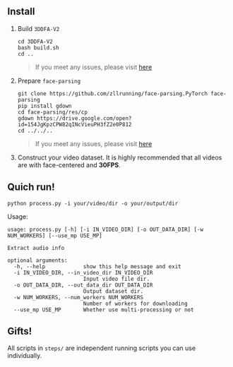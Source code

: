 ## Install

1. Build `3DDFA-V2`
    ```shell
    cd 3DDFA-V2
    bash build.sh
    cd ..
    ```
    > If you meet any issues, please visit [here](https://github.com/cleardusk/3DDFA_V2)

2. Prepare `face-parsing`
    ```shell
    git clone https://github.com/zllrunning/face-parsing.PyTorch face-parsing
    pip install gdown
    cd face-parsing/res/cp
    gdown https://drive.google.com/open?id=154JgKpzCPW82qINcVieuPH3fZ2e0P812
    cd ../../..
    ```
    > If you meet any issues, please visit [here](https://github.com/zllrunning/face-parsing.PyTorch/issues)
3. Construct your video dataset. It is highly recommended that all videos are with face-centered and **30FPS**.


## Quich run!

```shell
python process.py -i your/video/dir -o your/output/dir
```

Usage:
```shell
usage: process.py [-h] [-i IN_VIDEO_DIR] [-o OUT_DATA_DIR] [-w NUM_WORKERS] [--use_mp USE_MP]

Extract audio info

optional arguments:
  -h, --help            show this help message and exit
  -i IN_VIDEO_DIR, --in_video_dir IN_VIDEO_DIR
                        Input video file dir.
  -o OUT_DATA_DIR, --out_data_dir OUT_DATA_DIR
                        Output dataset dir.
  -w NUM_WORKERS, --num_workers NUM_WORKERS
                        Number of workers for downloading
  --use_mp USE_MP       Whether use multi-processing or not
```

## Gifts!

All scripts in `steps/` are independent running scripts you can use individually.
